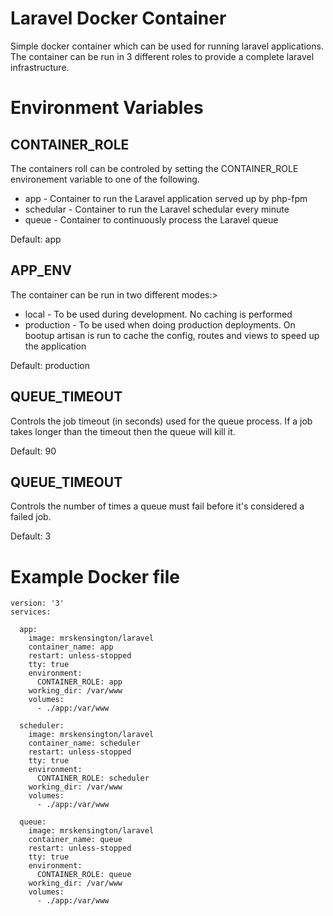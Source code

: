 # Laravel Docker Container

Simple docker container which can be used for running laravel applications. The container can be run in 3 different roles to provide a complete laravel infrastructure. 

# Environment Variables

## CONTAINER_ROLE
The containers roll can be controled by setting the CONTAINER_ROLE environement variable to one of the following.

- app - Container to run the Laravel application served up by php-fpm
- schedular - Container  to run the Laravel schedular every minute
- queue - Container to continuously process the Laravel queue

Default: app

## APP_ENV
The container can be run in two different modes:>

- local - To be used during development. No caching is performed
- production - To be used when doing production deployments. On bootup artisan is run to cache the config, routes and views to speed up the application

Default: production

## QUEUE_TIMEOUT
Controls the job timeout (in seconds) used for the queue process. If a job takes longer than the timeout then the queue will kill it.

Default: 90

## QUEUE_TIMEOUT
Controls the number of times a queue must fail before it's considered a failed job.

Default: 3

# Example Docker file
    version: '3'
    services:
    
      app:
        image: mrskensington/laravel
        container_name: app
        restart: unless-stopped
        tty: true
        environment:
          CONTAINER_ROLE: app
        working_dir: /var/www
        volumes:
          - ./app:/var/www
    
      scheduler:
        image: mrskensington/laravel
        container_name: scheduler
        restart: unless-stopped
        tty: true
        environment:
          CONTAINER_ROLE: scheduler
        working_dir: /var/www
        volumes:
          - ./app:/var/www
    
      queue:
        image: mrskensington/laravel
        container_name: queue
        restart: unless-stopped
        tty: true
        environment:
          CONTAINER_ROLE: queue
        working_dir: /var/www
        volumes:
          - ./app:/var/www

